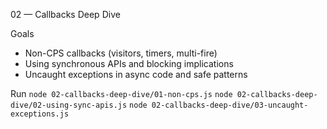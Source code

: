 02 — Callbacks Deep Dive

Goals
- Non-CPS callbacks (visitors, timers, multi-fire)
- Using synchronous APIs and blocking implications
- Uncaught exceptions in async code and safe patterns

Run
`node 02-callbacks-deep-dive/01-non-cps.js`
`node 02-callbacks-deep-dive/02-using-sync-apis.js`
`node 02-callbacks-deep-dive/03-uncaught-exceptions.js`

